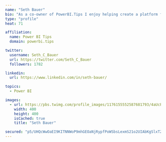 ```yaml
---
name: "Seth Bauer"
bio: "As a co-owner of PowerBI.Tips I enjoy helping create a platform for new and advanced users alike to learn and expand their skills and get the most out of Power BI."
type: "profile"
heat: 71

affiliation:
  name: Power BI Tips
  domain: powerbi.tips

twitter:
  username: Seth_C_Bauer
  url: https://twitter.com/Seth_C_Bauer
  followers: 1782

linkedin:
  url: https://www.linkedin.com/in/seth-bauer/

topics:
  - Power BI

images:
  - url: https://pbs.twimg.com/profile_images/1176155552587681793/4aUcPKoe_400x400.jpg
    width: 400
    height: 400
    isCached: true
    title: "Seth Bauer"

secured: "p5/UHQcWwOaEI9KITNNWoP9mhGEOaNjRypfPoWSbsLexmS21o2UIAbKgSlxTZFo3ZIDD0ewZrcArq3xLFf0SU3+P7IglVT4S0CGkLmmwFrZ6QhOWi7BPNIUkjCwAXrzBGjy9WxOAwAbhknXxzNDOlmsgdLRb7PNdg5TIH0Ebs4nUPQ47ur5FKdwr82ku9ZswVFVEp+tb/TqvW64c/La04WDX/b7XdoOMTm9pVLpSiY5UyQtv775uWiY5FF5b+GqayGpJmrkdekJR54HPRLo6DjCaQLCuOwfZfY4Men42VEgzP3uFquIzAz/4DbLSvnpEdbUEUXS4YsimCSDXuJuykuzkGCgTdwTGegXldHtMJGm1Yc3ex9SoA0tZKL0Tn98oIGcO36XbvOt3sufSkwGwr4KcSrnwVZQ/YuukcS9jzJQ=;fB4ddhHFpHaw7uOlw7jsJQ=="
---
```



